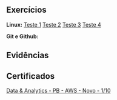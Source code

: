 ## Exercícios 
**Linux:**  [Teste 1](exercicios/Teste1.txt) [Teste 2](exercicios/Teste2.txt) [Teste 3](exercicios/Teste3.txt) [Teste 4](exercicios/Teste4.txt)
  
**Git e Github:** 
  
## Evidências  

## Certificados  
[Data & Analytics - PB - AWS - Novo - 1/10](certificados/DA-PB-AWS-Novo-1-10-certficate.jpg)



